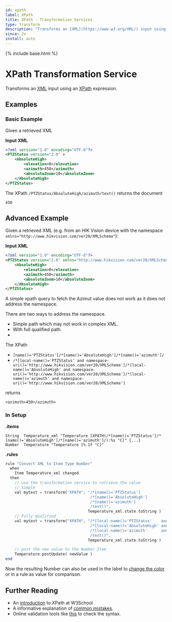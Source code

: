 ```yaml
---
id: xpath
label: XPath
title: XPath - Transformation Services
type: transform
description: "Transforms an [XML](https://www.w3.org/XML/) input using an [XPath](https://www.w3.org/TR/xpath/#section-Expressions) expression."
since: 2x
install: auto
---
```


<!-- Attention authors: Do not edit directly. Please add your changes to the appropriate source repository -->

{% include base.html %}

# XPath Transformation Service

Transforms an [XML](https://www.w3.org/XML/) input using an [XPath](https://www.w3.org/TR/xpath/#section-Expressions) expression.

## Examples

### Basic Example

Given a retrieved XML 

**Input XML**

```xml
<?xml version="1.0" encoding="UTF-8"?>
<PTZStatus version="2.0" >
    <AbsoluteHigh>
        <elevation>0</elevation>
        <azimuth>450</azimuth>
        <absoluteZoom>10</absoluteZoom>
    </AbsoluteHigh>
</PTZStatus>
```

The XPath `/PTZStatus/AbsoluteHigh/azimuth/text()` returns the document

```
450
```

## Advanced Example

Given a retrieved XML (e.g. from an HIK Vision device with the namespace `xmlns="http://www.hikvision.com/ver20/XMLSchema"`):

**Input XML**

```xml
<?xml version="1.0" encoding="UTF-8"?>
<PTZStatus version="2.0" xmlns="http://www.hikvision.com/ver20/XMLSchema">
    <AbsoluteHigh>
        <elevation>0</elevation>
        <azimuth>450</azimuth>
        <absoluteZoom>10</absoluteZoom>
    </AbsoluteHigh>
</PTZStatus>
```

A simple xpath query to fetch the Azimut value does not work as it does not address the namespace.

There are two ways to address the namespace.
* Simple path which may not work in complex XML.
* With full qualified path.
* 
The XPath 
* `[name()='PTZStatus']/*[name()='AbsoluteHigh']/*[name()='azimuth']/`
* `/*[local-name()='PTZStatus' and namespace-uri()='http://www.hikvision.com/ver20/XMLSchema']/*[local-name()='AbsoluteHigh' and namespace-uri()='http://www.hikvision.com/ver20/XMLSchema']/*[local-name()='azimuth' and namespace-uri()='http://www.hikvision.com/ver20/XMLSchema']`

returns 

```
<azimuth>450</azimuth>
```

### In Setup

**.items**

```csv
String  Temperature_xml "Temperature [XPATH(/*[name()='PTZStatus']/*[name()='AbsoluteHigh']/*[name()='azimuth']/):%s °C]" {...}
Number  Temperature "Temperature [%.1f °C]"
```

**.rules**

```php
rule "Convert XML to Item Type Number"
  when
    Item Temperature_xml changed
  then
    // use the transformation service to retrieve the value
    // Simple
    val mytest = transform("XPATH", "/*[name()='PTZStatus']
                                     /*[name()='AbsoluteHigh']
                                     /*[name()='azimuth']
                                     /text()", 
                                    Temperature_xml.state.toString )  
    // Fully qualified
    val mytest = transform("XPATH", "/*[local-name()='PTZStatus'    and namespace-uri()='http://www.hikvision.com/ver20/XMLSchema']
                                     /*[local-name()='AbsoluteHigh' and namespace-uri()='http://www.hikvision.com/ver20/XMLSchema']
                                     /*[local-name()='azimuth'      and namespace-uri()='http://www.hikvision.com/ver20/XMLSchema']
                                     /text()",
                                    Temperature_xml.state.toString )

    // post the new value to the Number Item
    Temperature.postUpdate( newValue )
end
```

Now the resulting Number can also be used in the label to [change the color](https://docs.openhab.org/configuration/sitemaps.html#label-and-value-colors) or in a rule as value for comparison.

## Further Reading

* An [introduction](https://www.w3schools.com/xml/xpath_intro.asp) to XPath at W3School
* A informative explanation of [common mistakes](https://qxf2.com/blog/common-xpath-mistakes/).
* Online validation tools like [this](https://www.freeformatter.com/xpath-tester.html) to check the syntax.
